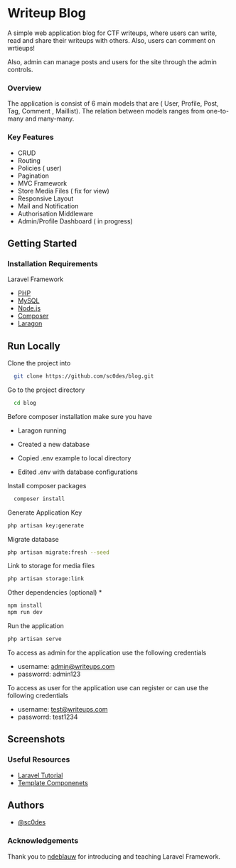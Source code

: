 # Writeup Blog

A simple web application blog for CTF writeups, where users can write, read and share their writeups with others. 
Also, users can comment on wrtieups!  

Also, admin can manage posts and users for the site through the admin controls.

### Overview

The application is consist of 6 main models that are ( User, Profile, Post, Tag, Comment , Maillist). The relation between models ranges from one-to-many and many-many.

### Key Features

- CRUD
- Routing
- Policies ( user)
- Pagination
- MVC Framework
- Store Media Files ( fix for view)
- Responsive Layout
- Mail and Notification 
- Authorisation Middleware
- Admin/Profile Dashboard ( in progress)


## Getting Started

### Installation Requirements

 Laravel Framework

 - [PHP](https://www.php.net/downloads.php)
 - [MySQL](https://www.mysql.com/downloads/)
 - [Node.js](https://nodejs.org/en/)
 - [Composer](https://getcomposer.org/)
 - [Laragon](https://laragon.org/download/)

 

## Run Locally

Clone the project into

```bash
  git clone https://github.com/sc0des/blog.git
```

Go to the project directory

```bash
  cd blog
```
Before composer installation make sure you have

* Laragon running 

* Created a new database 

* Copied .env example to local directory

* Edited .env with database configurations


Install composer packages 

```bash
  composer install
```

Generate Application Key

```bash
php artisan key:generate
```

Migrate database 

```bash
php artisan migrate:fresh --seed
```

Link to storage for media files

```bash
php artisan storage:link
```

Other dependencies (optional) *

```bash
npm install
npm run dev
```

Run the  application 

```bash
php artisan serve
```

To access as admin for the application use the following credentials 

- username: admin@writeups.com
- passworrd: admin123

To access as user for the application use can register or can use the following credentials

- username: test@writeups.com
- passworrd: test1234

## Screenshots



### Useful Resources

- [Laravel Tutorial](https://laracasts.com/series/laravel-8-from-scratch)
- [Template Componenets](https://mambaui.com/)


## Authors

- [@sc0des](https://github.com/sc0des)


### Acknowledgements

  Thank you to [ndeblauw](https://github.com/ndeblauw) for introducing and teaching Laravel Framework.

 
